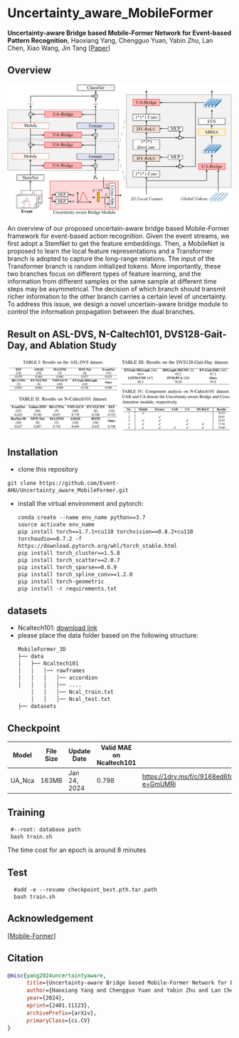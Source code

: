 # Uncertainty_aware_MobileFormer
**Uncertainty-aware Bridge based Mobile-Former Network for Event-based Pattern Recognition**, Haoxiang Yang, Chengguo Yuan, Yabin Zhu, Lan Chen, Xiao Wang, Jin Tang 
[[Paper](https://arxiv.org/abs/2401.11123)]

## Overview
![image](https://github.com/Event-AHU/Uncertainty_aware_MobileFormer/blob/main/IMG/Overview.jpg)

An overview of our proposed uncertain-aware bridge based Mobile-Former framework for event-based action recognition. Given the event streams, we first adopt a StemNet to get the feature embeddings. Then, a MobileNet is proposed to learn the local feature representations and a Transformer branch is adopted to capture the long-range relations. The input of the Transformer branch is random initialized tokens. More importantly, these two branches focus on different types of feature learning, and the information from different samples or the same sample at different time steps may be asymmetrical. The decision of which branch should transmit richer information to the other branch carries a certain level of uncertainty. To address this issue, we design a novel uncertain-aware bridge module to control the information propagation between the dual branches.
 
## Result on ASL-DVS, N-Caltech101, DVS128-Gait-Day, and Ablation Study 

![image](https://github.com/Event-AHU/Uncertainty_aware_MobileFormer/blob/main/IMG/experimentalResults.jpg)


## Installation

- clone this repository

```shell
git clone https://github.com/Event-AHU/Uncertainty_aware_MobileFormer.git
```

- install the virtual environment and pytorch:
   ```
  conda create --name env_name python==3.7
  source activate env_name
  pip install torch==1.7.1+cu110 torchvision==0.8.2+cu110 torchaudio==0.7.2 -f https://download.pytorch.org/whl/torch_stable.html
   pip install torch_cluster==1.5.8
   pip install torch_scatter==2.0.7
   pip install torch_sparse==0.6.9
   pip install torch_spline_conv==1.2.0
   pip install torch-geometric
   pip install -r requirements.txt
  ```


## datasets

- Ncaltech101: [download link](https://1drv.ms/f/c/9168ed6fce3e99fd/EvPOD9f7LjNNo0QFSQv_5BkBsmKcl6nUnsa1MZEdzICIZA?e=B3daNo)
-  please place the data folder based on the following structure:
    ```
	MobileFormer_3D
	├── data
	│   ├── Ncaltech101
	│   │   │── rawframes
	│   │   │   │── accordion
	│   │   │   │── ....
        │   │   │── Ncal_train.txt
        │   │   │── Ncal_test.txt
	├── datasets
	```
## Checkpoint
| Model | File Size | Update Date  | Valid MAE on Ncaltech101 | Download Link                                            |
| ----- | --------- | ------------ | --------------------- | -------------------------------------------------------- |
|  UA_Nca  | 163MB  | Jan 24, 2024 | 0.798  | https://1drv.ms/f/c/9168ed6fce3e99fd/EmHUNHOw5SdPlY6WOLOMYr0BrQ_n84VFtefEpNT2OW9tHA?e=GmUMRi|



## Training
 ```
  #--root: database path
  bash train.sh
  ```
The time cost for an epoch is around 8 minutes

## Test
```
  #add -e --resume checkpoint_best.pth.tar.path
  bash train.sh
  ```


## Acknowledgement 
[[Mobile-Former](https://openaccess.thecvf.com/content/CVPR2022/html/Chen_Mobile-Former_Bridging_MobileNet_and_Transformer_CVPR_2022_paper.html)]

## Citation 
```bib
@misc{yang2024uncertaintyaware,
      title={Uncertainty-aware Bridge based Mobile-Former Network for Event-based Pattern Recognition}, 
      author={Haoxiang Yang and Chengguo Yuan and Yabin Zhu and Lan Chen and Xiao Wang and Jin Tang},
      year={2024},
      eprint={2401.11123},
      archivePrefix={arXiv},
      primaryClass={cs.CV}
}
```


